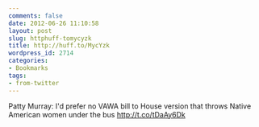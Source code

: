 ```yaml
---
comments: false
date: 2012-06-26 11:10:58
layout: post
slug: httphuff-tomycyzk
title: http://huff.to/MycYzk
wordpress_id: 2714
categories:
- Bookmarks
tags:
- from-twitter
---
```


Patty Murray: I'd prefer no VAWA bill to House version that throws Native American women under the bus http://t.co/tDaAy6Dk
